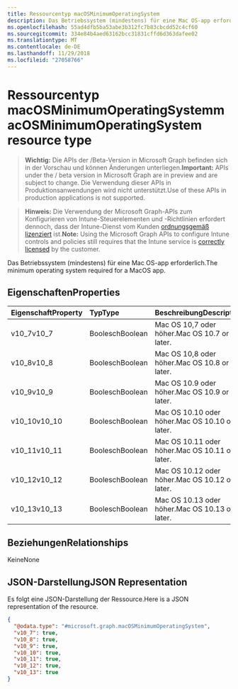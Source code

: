 ```yaml
---
title: Ressourcentyp macOSMinimumOperatingSystem
description: Das Betriebssystem (mindestens) für eine Mac OS-app erforderlich.
ms.openlocfilehash: 55ad4dfb5ba53abe3b312fc7b83cbcdd52c4cf60
ms.sourcegitcommit: 334e84b4aed63162bcc31831cffd6d363dafee02
ms.translationtype: MT
ms.contentlocale: de-DE
ms.lasthandoff: 11/29/2018
ms.locfileid: "27058766"
---
```

# <a name="macosminimumoperatingsystem-resource-type"></a><span data-ttu-id="53e10-103">Ressourcentyp macOSMinimumOperatingSystem</span><span class="sxs-lookup"><span data-stu-id="53e10-103">macOSMinimumOperatingSystem resource type</span></span>

> <span data-ttu-id="53e10-104">**Wichtig:** Die APIs der /Beta-Version in Microsoft Graph befinden sich in der Vorschau und können Änderungen unterliegen.</span><span class="sxs-lookup"><span data-stu-id="53e10-104">**Important:** APIs under the / beta version in Microsoft Graph are in preview and are subject to change.</span></span> <span data-ttu-id="53e10-105">Die Verwendung dieser APIs in Produktionsanwendungen wird nicht unterstützt.</span><span class="sxs-lookup"><span data-stu-id="53e10-105">Use of these APIs in production applications is not supported.</span></span>

> <span data-ttu-id="53e10-106">**Hinweis:** Die Verwendung der Microsoft Graph-APIs zum Konfigurieren von Intune-Steuerelementen und -Richtlinien erfordert dennoch, dass der Intune-Dienst vom Kunden [ordnungsgemäß lizenziert](https://go.microsoft.com/fwlink/?linkid=839381) ist.</span><span class="sxs-lookup"><span data-stu-id="53e10-106">**Note:** Using the Microsoft Graph APIs to configure Intune controls and policies still requires that the Intune service is [correctly licensed](https://go.microsoft.com/fwlink/?linkid=839381) by the customer.</span></span>

<span data-ttu-id="53e10-107">Das Betriebssystem (mindestens) für eine Mac OS-app erforderlich.</span><span class="sxs-lookup"><span data-stu-id="53e10-107">The minimum operating system required for a MacOS app.</span></span>
## <a name="properties"></a><span data-ttu-id="53e10-108">Eigenschaften</span><span class="sxs-lookup"><span data-stu-id="53e10-108">Properties</span></span>
|<span data-ttu-id="53e10-109">Eigenschaft</span><span class="sxs-lookup"><span data-stu-id="53e10-109">Property</span></span>|<span data-ttu-id="53e10-110">Typ</span><span class="sxs-lookup"><span data-stu-id="53e10-110">Type</span></span>|<span data-ttu-id="53e10-111">Beschreibung</span><span class="sxs-lookup"><span data-stu-id="53e10-111">Description</span></span>|
|:---|:---|:---|
|<span data-ttu-id="53e10-112">v10_7</span><span class="sxs-lookup"><span data-stu-id="53e10-112">v10_7</span></span>|<span data-ttu-id="53e10-113">Boolesch</span><span class="sxs-lookup"><span data-stu-id="53e10-113">Boolean</span></span>|<span data-ttu-id="53e10-114">Mac OS 10,7 oder höher.</span><span class="sxs-lookup"><span data-stu-id="53e10-114">Mac OS 10.7 or later.</span></span>|
|<span data-ttu-id="53e10-115">v10_8</span><span class="sxs-lookup"><span data-stu-id="53e10-115">v10_8</span></span>|<span data-ttu-id="53e10-116">Boolesch</span><span class="sxs-lookup"><span data-stu-id="53e10-116">Boolean</span></span>|<span data-ttu-id="53e10-117">Mac OS 10,8 oder höher.</span><span class="sxs-lookup"><span data-stu-id="53e10-117">Mac OS 10.8 or later.</span></span>|
|<span data-ttu-id="53e10-118">v10_9</span><span class="sxs-lookup"><span data-stu-id="53e10-118">v10_9</span></span>|<span data-ttu-id="53e10-119">Boolesch</span><span class="sxs-lookup"><span data-stu-id="53e10-119">Boolean</span></span>|<span data-ttu-id="53e10-120">Mac OS 10.9 oder höher.</span><span class="sxs-lookup"><span data-stu-id="53e10-120">Mac OS 10.9 or later.</span></span>|
|<span data-ttu-id="53e10-121">v10_10</span><span class="sxs-lookup"><span data-stu-id="53e10-121">v10_10</span></span>|<span data-ttu-id="53e10-122">Boolesch</span><span class="sxs-lookup"><span data-stu-id="53e10-122">Boolean</span></span>|<span data-ttu-id="53e10-123">Mac OS 10.10 oder höher.</span><span class="sxs-lookup"><span data-stu-id="53e10-123">Mac OS 10.10 or later.</span></span>|
|<span data-ttu-id="53e10-124">v10_11</span><span class="sxs-lookup"><span data-stu-id="53e10-124">v10_11</span></span>|<span data-ttu-id="53e10-125">Boolesch</span><span class="sxs-lookup"><span data-stu-id="53e10-125">Boolean</span></span>|<span data-ttu-id="53e10-126">Mac OS 10.11 oder höher.</span><span class="sxs-lookup"><span data-stu-id="53e10-126">Mac OS 10.11 or later.</span></span>|
|<span data-ttu-id="53e10-127">v10_12</span><span class="sxs-lookup"><span data-stu-id="53e10-127">v10_12</span></span>|<span data-ttu-id="53e10-128">Boolesch</span><span class="sxs-lookup"><span data-stu-id="53e10-128">Boolean</span></span>|<span data-ttu-id="53e10-129">Mac OS 10.12 oder höher.</span><span class="sxs-lookup"><span data-stu-id="53e10-129">Mac OS 10.12 or later.</span></span>|
|<span data-ttu-id="53e10-130">v10_13</span><span class="sxs-lookup"><span data-stu-id="53e10-130">v10_13</span></span>|<span data-ttu-id="53e10-131">Boolesch</span><span class="sxs-lookup"><span data-stu-id="53e10-131">Boolean</span></span>|<span data-ttu-id="53e10-132">Mac OS 10.13 oder höher.</span><span class="sxs-lookup"><span data-stu-id="53e10-132">Mac OS 10.13 or later.</span></span>|

## <a name="relationships"></a><span data-ttu-id="53e10-133">Beziehungen</span><span class="sxs-lookup"><span data-stu-id="53e10-133">Relationships</span></span>
<span data-ttu-id="53e10-134">Keine</span><span class="sxs-lookup"><span data-stu-id="53e10-134">None</span></span>
## <a name="json-representation"></a><span data-ttu-id="53e10-135">JSON-Darstellung</span><span class="sxs-lookup"><span data-stu-id="53e10-135">JSON Representation</span></span>
<span data-ttu-id="53e10-136">Es folgt eine JSON-Darstellung der Ressource.</span><span class="sxs-lookup"><span data-stu-id="53e10-136">Here is a JSON representation of the resource.</span></span>
<!-- {
  "blockType": "resource",
  "@odata.type": "microsoft.graph.macOSMinimumOperatingSystem"
}
-->
``` json
{
  "@odata.type": "#microsoft.graph.macOSMinimumOperatingSystem",
  "v10_7": true,
  "v10_8": true,
  "v10_9": true,
  "v10_10": true,
  "v10_11": true,
  "v10_12": true,
  "v10_13": true
}
```





